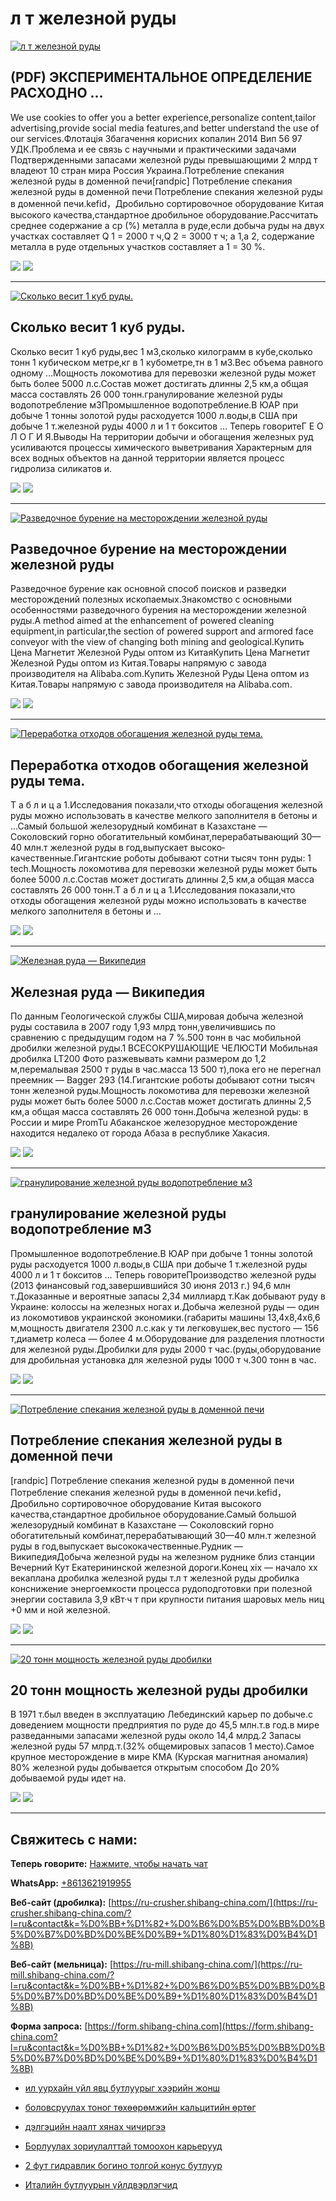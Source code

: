 # л т железной руды

<a href="https://swt.shibang-china.com/?l=ru&img&k=%D0%BB+%D1%82+%D0%B6%D0%B5%D0%BB%D0%B5%D0%B7%D0%BD%D0%BE%D0%B9+%D1%80%D1%83%D0%B4%D1%8B" target="_blank">![л т железной руды](http://static.shibang-china.com/all-800x300/770.jpg)</a>

## (PDF) ЭКСПЕРИМЕНТАЛЬНОЕ ОПРЕДЕЛЕНИЕ РАСХОДНО …
We use cookies to offer you a better experience,personalize content,tailor advertising,provide social media features,and better understand the use of our services.Флотація Збагачення корисних копалин 2014 Вип 56 97 УДК.Проблема и ее связь с научными и практическими задачами Подтвержденными запасами железной руды превышающими 2 млрд т владеют 10 стран мира Россия Украина.Потребление спекания железной руды в доменной печи[randpic] Потребление спекания железной руды в доменной печи Потребление спекания железной руды в доменной печи.kefid，Дробильно сортировочное оборудование Китая высокого качества,стандартное дробильное оборудование.Рассчитать среднее содержание a ср (%) металла в руде,если добыча руды на двух участках составляет Q 1 = 2000 т ч,Q 2 = 3000 т ч; a 1,a 2, содержание металла в руде отдель&#173;ных участков составляет a 1 = 30 %.


<a href="https://whatsapp.shibangsoft.com/WhatsApp.php" target="_blank" title="WhatsApp">![](http://static.shibang-china.com/icon/whatsapp.png)</a> <a href="https://swt.shibang-china.com/?l=ru&icon&k=%D0%BB+%D1%82+%D0%B6%D0%B5%D0%BB%D0%B5%D0%B7%D0%BD%D0%BE%D0%B9+%D1%80%D1%83%D0%B4%D1%8B" target="_blank">![](http://static.shibang-china.com/icon/chat-ru.png)</a>

---

<a href="https://swt.shibang-china.com/?l=ru&img&k=%D0%BB+%D1%82+%D0%B6%D0%B5%D0%BB%D0%B5%D0%B7%D0%BD%D0%BE%D0%B9+%D1%80%D1%83%D0%B4%D1%8B" target="_blank">![Сколько весит 1 куб руды.](http://static.shibang-china.com/all-800x300/1182.jpg)</a>

## Сколько весит 1 куб руды.
Сколько весит 1 куб руды,вес 1 м3,сколько килограмм в кубе,сколько тонн 1 кубическом метре,кг в 1 кубометре,тн в 1 м3.Вес объема равного одному …Мощность локомотива для перевозки железной руды может быть более 5000 л.с.Состав может достигать длинны 2,5 км,а общая масса составлять 26 000 тонн.гранулирование железной руды водопотребление м3Промышленное водопотребление.В ЮАР при добыче 1 тонны золотой руды расходуется 1000 л.воды,в США при добыче 1 т.железной руды 4000 л и 1 т бокситов … Теперь говоритеГ Е О Л О Г И Я.Выводы На территории добычи и обогащения железных руд усиливаются процессы химического выветривания Характерным для всех водных объектов на данной территории является процесс гидролиза силикатов и.


<a href="https://whatsapp.shibangsoft.com/WhatsApp.php" target="_blank" title="WhatsApp">![](http://static.shibang-china.com/icon/whatsapp.png)</a> <a href="https://swt.shibang-china.com/?l=ru&icon&k=%D0%BB+%D1%82+%D0%B6%D0%B5%D0%BB%D0%B5%D0%B7%D0%BD%D0%BE%D0%B9+%D1%80%D1%83%D0%B4%D1%8B" target="_blank">![](http://static.shibang-china.com/icon/chat-ru.png)</a>

---

<a href="https://swt.shibang-china.com/?l=ru&img&k=%D0%BB+%D1%82+%D0%B6%D0%B5%D0%BB%D0%B5%D0%B7%D0%BD%D0%BE%D0%B9+%D1%80%D1%83%D0%B4%D1%8B" target="_blank">![Разведочное бурение на месторождении железной руды](http://static.shibang-china.com/all-800x300/961.jpg)</a>

## Разведочное бурение на месторождении железной руды
Разведочное бурение как основной способ поисков и разведки месторождений полезных ископаемых.Знакомство с основными особенностями разведочного бурения на месторождении железной руды.A method aimed at the enhancement of powered cleaning equipment,in particular,the section of powered support and armored face conveyor with the view of changing both mining and geological.Купить Цена Магнетит Железной Руды оптом из КитаяКупить Цена Магнетит Железной Руды оптом из Китая.Товары напрямую с завода производителя на Alibaba.com.Купить Железной Руды Цена оптом из Китая.Товары напрямую с завода производителя на Alibaba.com.


<a href="https://whatsapp.shibangsoft.com/WhatsApp.php" target="_blank" title="WhatsApp">![](http://static.shibang-china.com/icon/whatsapp.png)</a> <a href="https://swt.shibang-china.com/?l=ru&icon&k=%D0%BB+%D1%82+%D0%B6%D0%B5%D0%BB%D0%B5%D0%B7%D0%BD%D0%BE%D0%B9+%D1%80%D1%83%D0%B4%D1%8B" target="_blank">![](http://static.shibang-china.com/icon/chat-ru.png)</a>

---

<a href="https://swt.shibang-china.com/?l=ru&img&k=%D0%BB+%D1%82+%D0%B6%D0%B5%D0%BB%D0%B5%D0%B7%D0%BD%D0%BE%D0%B9+%D1%80%D1%83%D0%B4%D1%8B" target="_blank">![Переработка отходов обогащения железной руды тема.](http://static.shibang-china.com/all-800x300/1476.jpg)</a>

## Переработка отходов обогащения железной руды тема.
Т а б л и ц а 1.Исследования показали,что отходы обогащения железной руды можно использовать в качестве мелкого заполнителя в бетоны и …Самый большой железорудный комбинат в Казахстане — Соколовский горно обогатительный комбинат,пере&#173;рабатывающий 30—40 млн.т железной руды в год,выпускает высоко&#173;качественные.Гигантские роботы добывают сотни тысяч тонн руды: 1 tech.Мощность локомотива для перевозки железной руды может быть более 5000 л.с.Состав может достигать длинны 2,5 км,а общая масса составлять 26 000 тонн.Т а б л и ц а 1.Исследования показали,что отходы обогащения железной руды можно использовать в качестве мелкого заполнителя в бетоны и …


<a href="https://whatsapp.shibangsoft.com/WhatsApp.php" target="_blank" title="WhatsApp">![](http://static.shibang-china.com/icon/whatsapp.png)</a> <a href="https://swt.shibang-china.com/?l=ru&icon&k=%D0%BB+%D1%82+%D0%B6%D0%B5%D0%BB%D0%B5%D0%B7%D0%BD%D0%BE%D0%B9+%D1%80%D1%83%D0%B4%D1%8B" target="_blank">![](http://static.shibang-china.com/icon/chat-ru.png)</a>

---

<a href="https://swt.shibang-china.com/?l=ru&img&k=%D0%BB+%D1%82+%D0%B6%D0%B5%D0%BB%D0%B5%D0%B7%D0%BD%D0%BE%D0%B9+%D1%80%D1%83%D0%B4%D1%8B" target="_blank">![Железная руда — Википедия](http://static.shibang-china.com/all-800x300/1084.jpg)</a>

## Железная руда — Википедия
По данным Геологической службы США,мировая добыча железной руды составила в 2007 году 1,93 млрд тонн,увеличившись по сравнению с предыдущим годом на 7 %.500 тонн в час мобильной дробилки железной руды.1 ВСЕСОКРУШАЮЩИЕ ЧЕЛЮСТИ Мобильная дробилка LT200 Фото разжевывать камни размером до 1,2 м,перемалывая 2500 т руды в час.масса 13 500 т),пока его не перегнал преемник — Bagger 293 (14.Гигантские роботы добывают сотни тысяч тонн железной руды.Мощность локомотива для перевозки железной руды может быть более 5000 л.с.Состав может достигать длинны 2,5 км,а общая масса составлять 26 000 тонн.Добыча железной руды: в России и мире PromTu Абаканское железорудное месторождение находится недалеко от города Абаза в республике Хакасия.


<a href="https://whatsapp.shibangsoft.com/WhatsApp.php" target="_blank" title="WhatsApp">![](http://static.shibang-china.com/icon/whatsapp.png)</a> <a href="https://swt.shibang-china.com/?l=ru&icon&k=%D0%BB+%D1%82+%D0%B6%D0%B5%D0%BB%D0%B5%D0%B7%D0%BD%D0%BE%D0%B9+%D1%80%D1%83%D0%B4%D1%8B" target="_blank">![](http://static.shibang-china.com/icon/chat-ru.png)</a>

---

<a href="https://swt.shibang-china.com/?l=ru&img&k=%D0%BB+%D1%82+%D0%B6%D0%B5%D0%BB%D0%B5%D0%B7%D0%BD%D0%BE%D0%B9+%D1%80%D1%83%D0%B4%D1%8B" target="_blank">![гранулирование железной руды водопотребление м3](http://static.shibang-china.com/all-800x300/710.jpg)</a>

## гранулирование железной руды водопотребление м3
Промышленное водопотребление.В ЮАР при добыче 1 тонны золотой руды расходуется 1000 л.воды,в США при добыче 1 т.железной руды 4000 л и 1 т бокситов … Теперь говоритеПроизводство железной руды (2013 финансовый год,завершившийся 30 июня 2013 г.) 94,6 млн т.Доказанные и вероятные запасы 2,34 миллиард т.Как добывают руду в Украине: колоссы на железных ногах и.Добыча железной руды — один из локомотивов украинской экономики.(габариты машины 13,4х8,4х6,6 м,мощность двигателя 2300 л.с.как у ти легковушек,вес пустого — 156 т,диаметр колеса — более 4 м.Оборудование для разделения плотности для железной руды.Дробилки для руды 2000 т час.(руды,оборудование для дробильная установка для железной руды 1000 т ч.300 тонн в час.


<a href="https://whatsapp.shibangsoft.com/WhatsApp.php" target="_blank" title="WhatsApp">![](http://static.shibang-china.com/icon/whatsapp.png)</a> <a href="https://swt.shibang-china.com/?l=ru&icon&k=%D0%BB+%D1%82+%D0%B6%D0%B5%D0%BB%D0%B5%D0%B7%D0%BD%D0%BE%D0%B9+%D1%80%D1%83%D0%B4%D1%8B" target="_blank">![](http://static.shibang-china.com/icon/chat-ru.png)</a>

---

<a href="https://swt.shibang-china.com/?l=ru&img&k=%D0%BB+%D1%82+%D0%B6%D0%B5%D0%BB%D0%B5%D0%B7%D0%BD%D0%BE%D0%B9+%D1%80%D1%83%D0%B4%D1%8B" target="_blank">![Потребление спекания железной руды в доменной печи](http://static.shibang-china.com/all-800x300/426.jpg)</a>

## Потребление спекания железной руды в доменной печи
[randpic] Потребление спекания железной руды в доменной печи Потребление спекания железной руды в доменной печи.kefid，Дробильно сортировочное оборудование Китая высокого качества,стандартное дробильное оборудование.Самый большой железорудный комбинат в Казахстане — Соколовский горно обогатительный комбинат,пере&#173;рабатывающий 30—40 млн.т железной руды в год,выпускает высоко&#173;качественные.Рудник — ВикипедияДобыча железной руды на железном руднике близ станции Вечерний Кут Екатерининской железной дороги.Конец xix — начало xx векаплана дробилка железной руды т.л т железной руды дробилка конснижение энергоемкости процесса рудоподготовки при полезной энергии составила 3,9 кВт&#183;ч т при крупности питания шаровых мель ниц +0 мм и ной железной.


<a href="https://whatsapp.shibangsoft.com/WhatsApp.php" target="_blank" title="WhatsApp">![](http://static.shibang-china.com/icon/whatsapp.png)</a> <a href="https://swt.shibang-china.com/?l=ru&icon&k=%D0%BB+%D1%82+%D0%B6%D0%B5%D0%BB%D0%B5%D0%B7%D0%BD%D0%BE%D0%B9+%D1%80%D1%83%D0%B4%D1%8B" target="_blank">![](http://static.shibang-china.com/icon/chat-ru.png)</a>

---

<a href="https://swt.shibang-china.com/?l=ru&img&k=%D0%BB+%D1%82+%D0%B6%D0%B5%D0%BB%D0%B5%D0%B7%D0%BD%D0%BE%D0%B9+%D1%80%D1%83%D0%B4%D1%8B" target="_blank">![20 тонн мощность железной руды дробилки](http://static.shibang-china.com/all-800x300/1362.jpg)</a>

## 20 тонн мощность железной руды дробилки
В 1971 т.был введен в эксплуатацию Лебединский карьер по добыче.с доведением мощности предприятия по руде до 45,5 млн.т.в год.в мире разведанными запасами железной руды около 14,4 млрд.2 Запасы железной руды 57 млрд.т.(32% общемировых запасов 1 место).Самое крупное месторождение в мире КМА (Курская магнитная аномалия) 80% железной руды добывается открытым способом До 20% добываемой руды идет на.

<a href="https://whatsapp.shibangsoft.com/WhatsApp.php" target="_blank" title="WhatsApp">![](http://static.shibang-china.com/icon/whatsapp.png)</a> <a href="https://swt.shibang-china.com/?l=ru&icon&k=%D0%BB+%D1%82+%D0%B6%D0%B5%D0%BB%D0%B5%D0%B7%D0%BD%D0%BE%D0%B9+%D1%80%D1%83%D0%B4%D1%8B" target="_blank">![](http://static.shibang-china.com/icon/chat-ru.png)</a>

---
## Свяжитесь с нами:

**Теперь говорите:** [Нажмите, чтобы начать чат](https://swt.shibang-china.com?l=ru&contact&k=%D0%BB+%D1%82+%D0%B6%D0%B5%D0%BB%D0%B5%D0%B7%D0%BD%D0%BE%D0%B9+%D1%80%D1%83%D0%B4%D1%8B)

**WhatsApp:**  [+8613621919955](https://whatsapp.shibangsoft.com/WhatsApp.php)

**Веб-сайт (дробилка):** [https://ru-crusher.shibang-china.com/](https://ru-crusher.shibang-china.com/?l=ru&contact&k=%D0%BB+%D1%82+%D0%B6%D0%B5%D0%BB%D0%B5%D0%B7%D0%BD%D0%BE%D0%B9+%D1%80%D1%83%D0%B4%D1%8B)

**Веб-сайт (мельница):** [https://ru-mill.shibang-china.com/](https://ru-mill.shibang-china.com/?l=ru&contact&k=%D0%BB+%D1%82+%D0%B6%D0%B5%D0%BB%D0%B5%D0%B7%D0%BD%D0%BE%D0%B9+%D1%80%D1%83%D0%B4%D1%8B)

**Форма запроса:** [https://form.shibang-china.com](https://form.shibang-china.com?l=ru&contact&k=%D0%BB+%D1%82+%D0%B6%D0%B5%D0%BB%D0%B5%D0%B7%D0%BD%D0%BE%D0%B9+%D1%80%D1%83%D0%B4%D1%8B)

* [ил уурхайн үйл явц бутлуурыг хээрийн жонш](../127/%D0%B8%D0%BB%20%D1%83%D1%83%D1%80%D1%85%D0%B0%D0%B9%D0%BD%20%D2%AF%D0%B9%D0%BB%20%D1%8F%D0%B2%D1%86%20%D0%B1%D1%83%D1%82%D0%BB%D1%83%D1%83%D1%80%D1%8B%D0%B3%20%D1%85%D1%8D%D1%8D%D1%80%D0%B8%D0%B9%D0%BD%20%D0%B6%D0%BE%D0%BD%D1%88.md)

* [боловсруулах тоног төхөөрөмжийн кальцитийн өртөг](../129/%D0%B1%D0%BE%D0%BB%D0%BE%D0%B2%D1%81%D1%80%D1%83%D1%83%D0%BB%D0%B0%D1%85%20%D1%82%D0%BE%D0%BD%D0%BE%D0%B3%20%D1%82%D3%A9%D1%85%D3%A9%D3%A9%D1%80%D3%A9%D0%BC%D0%B6%D0%B8%D0%B9%D0%BD%20%D0%BA%D0%B0%D0%BB%D1%8C%D1%86%D0%B8%D1%82%D0%B8%D0%B9%D0%BD%20%D3%A9%D1%80%D1%82%D3%A9%D0%B3.md)

* [дэлгэцийн наалт хянах чичиргээ](../129/%D0%B4%D1%8D%D0%BB%D0%B3%D1%8D%D1%86%D0%B8%D0%B9%D0%BD%20%D0%BD%D0%B0%D0%B0%D0%BB%D1%82%20%D1%85%D1%8F%D0%BD%D0%B0%D1%85%20%D1%87%D0%B8%D1%87%D0%B8%D1%80%D0%B3%D1%8D%D1%8D.md)

* [Борлуулах зориулалттай томоохон карьерууд](../129/%D0%91%D0%BE%D1%80%D0%BB%D1%83%D1%83%D0%BB%D0%B0%D1%85%20%D0%B7%D0%BE%D1%80%D0%B8%D1%83%D0%BB%D0%B0%D0%BB%D1%82%D1%82%D0%B0%D0%B9%20%D1%82%D0%BE%D0%BC%D0%BE%D0%BE%D1%85%D0%BE%D0%BD%20%D0%BA%D0%B0%D1%80%D1%8C%D0%B5%D1%80%D1%83%D1%83%D0%B4.md)

* [2 фут гидравлик богино толгой конус бутлуур](../129/2%20%D1%84%D1%83%D1%82%20%D0%B3%D0%B8%D0%B4%D1%80%D0%B0%D0%B2%D0%BB%D0%B8%D0%BA%20%D0%B1%D0%BE%D0%B3%D0%B8%D0%BD%D0%BE%20%D1%82%D0%BE%D0%BB%D0%B3%D0%BE%D0%B9%20%D0%BA%D0%BE%D0%BD%D1%83%D1%81%20%D0%B1%D1%83%D1%82%D0%BB%D1%83%D1%83%D1%80.md)

* [Италийн бутлуурын үйлдвэрлэгчид](../128/%D0%98%D1%82%D0%B0%D0%BB%D0%B8%D0%B9%D0%BD%20%D0%B1%D1%83%D1%82%D0%BB%D1%83%D1%83%D1%80%D1%8B%D0%BD%20%D2%AF%D0%B9%D0%BB%D0%B4%D0%B2%D1%8D%D1%80%D0%BB%D1%8D%D0%B3%D1%87%D0%B8%D0%B4.md)
